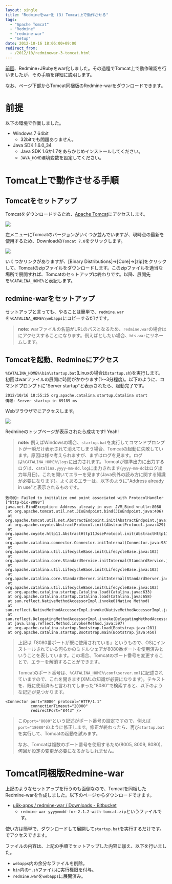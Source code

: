 ```yaml
---
layout: single
title: "Redmineをwar化 (3) Tomcat上で動作させる"
tags:
  - "Apache Tomcat"
  - "Redmine"
  - "redmine-war"
  - "Setup"
date: 2012-10-16 18:06:00+09:00
redirect_from:
  - /2012/10/redminewar-3-tomcat.html
---
```


[前回](http://u6k-apps.blogspot.jp/2012/10/redminewar-2-warblerwar.html)、Redmine+JRubyをwar化しました。その過程でTomcat上で動作確認を行いましたが、その手順を詳細に説明します。

なお、ページ下部からTomcat同梱版のRedmine-warをダウンロードできます。

<!-- more -->

# 前提

以下の環境で作業しました。

* Windows 7 64bit
    * 32bitでも問題ありません。
* Java SDK 1.6.0_34
    * Java SDK 1.6か1.7をあらかじめインストールしてください。
    * `JAVA_HOME`環境変数を設定してください。

# Tomcat上で動作させる手順

## Tomcatをセットアップ

Tomcatをダウンロードするため、[Apache Tomcat](http://tomcat.apache.org/)にアクセスします。

![](http://1.bp.blogspot.com/-dCL5slpfL0A/UH0O3Nszl7I/AAAAAAAAALQ/-H2I0EQ7r1g/s1600/001.png)

左メニューにTomcatのバージョンがいくつか並んでいますが、現時点の最新を使用するため、Downloadの`Tomcat 7.0`をクリックします。

![](http://4.bp.blogspot.com/-IJoePrNSlvk/UH0O3HwvfGI/AAAAAAAAALU/kmNyzd2kybU/s1600/002.png)

いくつかリンクがありますが、[Binary Distributions]→[Core]→[zip]をクリックして、Tomcatのzipファイルをダウンロードします。このzipファイルを適当な場所で展開すれば、Tomcatのセットアップは終わりです。以降、展開先を`%CATALINA_HOME%`と表記します。

## redmine-warをセットアップ

セットアップと言っても、やることは簡単で、`redmine.war`を`%CATALINA_HOME%\webapps`にコピーするだけです。

> **note:** warファイルの名前がURLのパスとなるため、`redmine.war`の場合は[](http://localhost:8080/redmine/)にアクセスすることになります。例えば[](http://localhost:8080/bts/)としたい場合、`bts.war`にリネームします。

## Tomcatを起動、Redmineにアクセス

`%CATALINA_HOME%\bin\startup.bat`(Linuxの場合は`startup.sh`)を実行します。初回はwarファイルの展開に時間がかかります(1～3分程度)。以下のように、コマンドプロンプトに"Server startup"と表示されたら、起動完了です。

```
2012/10/16 18:55:25 org.apache.catalina.startup.Catalina start
情報: Server startup in 69189 ms
```

Webブラウザで[](http://localhost:8080/redmine/)にアクセスします。

![](http://1.bp.blogspot.com/-DMlkgktvSRM/UHghmyqiS1I/AAAAAAAAABk/vFkJRqYqqrc/s1600/002.PNG)

Redmineのトップページが表示されたら成功です! Yeah!

> **note:** 例えばWindowsの場合、`startup.bat`を実行してコマンドプロンプトが一瞬だけ表示されて消えてしまう場合、Tomcatの起動に失敗しています。原因は様々考えられますが、まずはログを見ます。ログは`%CATALINA_HOME%\logs`に出力されます。Tomcatが標準出力に出力するログは、`catalina.yyyy-mm-dd.log`に出力されます(`yyyy-mm-dd`はログ出力年月日)。これを開いてエラーを見ます(Java例外の読み方に関する知識が必要になります)。よくあるエラーは、以下のように"Address already in use"と表示されるものです。
```
致命的: Failed to initialize end point associated with ProtocolHandler ["http-bio-8080"]
java.net.BindException: Address already in use: JVM_Bind <null>:8080
 at org.apache.tomcat.util.net.JIoEndpoint.bind(JIoEndpoint.java:406)
 at org.apache.tomcat.util.net.AbstractEndpoint.init(AbstractEndpoint.java:610)
 at org.apache.coyote.AbstractProtocol.init(AbstractProtocol.java:429)
 at org.apache.coyote.http11.AbstractHttp11JsseProtocol.init(AbstractHttp11JsseProtocol.java:119)
 at org.apache.catalina.connector.Connector.initInternal(Connector.java:981)
 at org.apache.catalina.util.LifecycleBase.init(LifecycleBase.java:102)
 at org.apache.catalina.core.StandardService.initInternal(StandardService.java:559)
 at org.apache.catalina.util.LifecycleBase.init(LifecycleBase.java:102)
 at org.apache.catalina.core.StandardServer.initInternal(StandardServer.java:814)
 at org.apache.catalina.util.LifecycleBase.init(LifecycleBase.java:102)
 at org.apache.catalina.startup.Catalina.load(Catalina.java:633)
 at org.apache.catalina.startup.Catalina.load(Catalina.java:658)
 at sun.reflect.NativeMethodAccessorImpl.invoke0(Native Method)
 at sun.reflect.NativeMethodAccessorImpl.invoke(NativeMethodAccessorImpl.java:39)
 at sun.reflect.DelegatingMethodAccessorImpl.invoke(DelegatingMethodAccessorImpl.java:25)
 at java.lang.reflect.Method.invoke(Method.java:597)
 at org.apache.catalina.startup.Bootstrap.load(Bootstrap.java:281)
 at org.apache.catalina.startup.Bootstrap.main(Bootstrap.java:450)
```
> 上記は「8080番ポートが既に使用されている」というもので、OSにインストールされている何らかのミドルウェアが8080番ポートを使用済みということを表しています。この場合、Tomcatのポート番号を変更することで、エラーを解消することができます。
>
> Tomcatのポート番号は、`%CATALINA_HOME%\conf\server.xml`に記述されていますので、これを開きます(XMLの知識が必要になります)。テキストを、既に使用済みと言われてしまった"8080"で検索すると、以下のような記述が見つかります。
```
<Connector port="8080" protocol="HTTP/1.1"
           connectionTimeout="20000"
           redirectPort="8443" />
```
> この`port="8080"`という記述がポート番号の設定ですので、例えば`port="18080"`のように修正します。修正が終わったら、再び`startup.bat`を実行して、Tomcatの起動を試みます。
>
> なお、Tomcatは複数のポート番号を使用するため(8005, 8009, 8080)、何回か設定の変更が必要になるかもしれません。

# Tomcat同梱版Redmine-war

上記のようなセットアップを行うのも面倒なので、Tomcatを同梱したRedmine-warを作成しました。以下のページからダウンロードできます。

* [u6k-apps / redmine-war / Downloads - Bitbucket](https://bitbucket.org/u6kapps/redmine-war/downloads)
    * `redmine-war-yyyymmdd-for-2.1.2-with-tomcat.zip`というファイルです。

使い方は簡単で、ダウンロードして展開して`startup.bat`を実行するだけです。[](http://localhost:8080/redmine/)でアクセスできます。

ファイルの内容は、上記の手順でセットアップした内容に加え、以下を行いました。

* `webapps`内の余分なファイルを削除。
* `bin`内の`*.sh`ファイルに実行権限を付与。
* `redmine.war`を`webapps`に展開済み。
